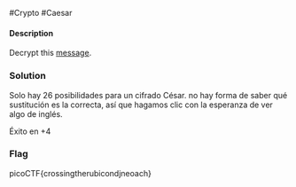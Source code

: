 #Crypto #Caesar 
#### Description
Decrypt this [message](https://jupiter.challenges.picoctf.org/static/7d707a443e95054dc4cf30b1d9522ef0/ciphertext).

### Solution
Solo hay 26 posibilidades para un cifrado César.
no hay forma de saber qué sustitución es la correcta, así que hagamos clic con la esperanza de ver algo de inglés.

Éxito en +4

### Flag
picoCTF{crossingtherubicondjneoach}